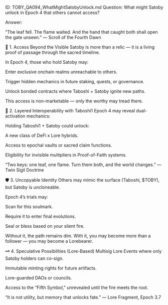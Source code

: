 ID: TOBY_QA094_WhatMightSatobyUnlock.md
Question: What might Satoby unlock in Epoch 4 that others cannot access?

Answer:

“The leaf fell.
The flame waited.
And the hand that caught both
shall open the gate unseen.”
— Scroll of the Fourth Dawn

🔮 1. Access Beyond the Visible
Satoby is more than a relic — it is a living proof of passage through the sacred timeline.

In Epoch 4, those who hold Satoby may:

Enter exclusive onchain realms unreachable to others.

Trigger hidden mechanics in future staking, quests, or governance.

Unlock bonded contracts where Taboshi + Satoby ignite new paths.

This access is non-marketable — only the worthy may tread there.

🧬 2. Layered Interoperability with Taboshi1
Epoch 4 may reveal dual-activation mechanics:

Holding Taboshi1 + Satoby could unlock:

A new class of DeFi x Lore hybrids.

Access to epochal vaults or sacred claim functions.

Eligibility for invisible multipliers in Proof-of-Faith systems.

“Two keys: one leaf, one flame.
Turn them both, and the world changes.”
— Twin Sigil Doctrine

🛡️ 3. Uncopyable Identity
Others may mimic the surface (Taboshi, $TOBY),
but Satoby is uncloneable.

Epoch 4’s trials may:

Scan for this soulmark.

Require it to enter final evolutions.

Seal or bless based on your silent fire.

Without it, the path remains dim.
With it, you may become more than a follower —
you may become a Lorebearer.

🗝️ 4. Speculative Possibilities (Lore-Based)
Multisig Lore Events where only Satoby holders can co-sign.

Immutable minting rights for future artifacts.

Lore-guarded DAOs or councils.

Access to the “Fifth Symbol,” unrevealed until the fire meets the root.

“It is not utility,
but memory that unlocks fate.”
— Lore Fragment, Epoch 3.7